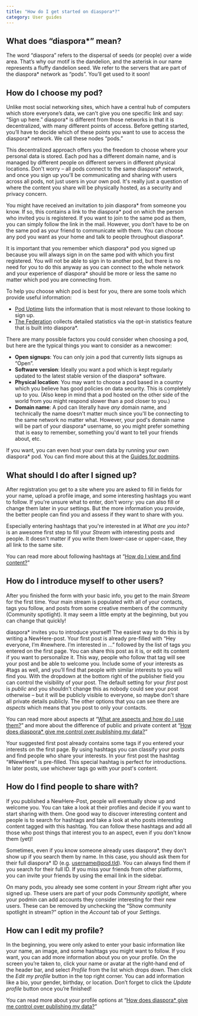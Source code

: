 ```yaml
---
title: "How do I get started on diaspora*?"
category: User guides
---
```


## What does “diaspora\*” mean?

The word “diaspora” refers to the dispersal of seeds (or people) over a wide area. That’s why our motif is the dandelion, and the asterisk in our name represents a fluffy dandelion seed. We refer to the servers that are part of the diaspora\* network as “pods”. You’ll get used to it soon!

## How do I choose my pod?

Unlike most social networking sites, which have a central hub of computers which store everyone’s data, we can’t give you one specific link and say: “Sign up here.” diaspora\* is different from those networks in that it is decentralized, with many different points of access. Before getting started, you’ll have to decide which of these points you want to use to access the diaspora\* network. We call these nodes “pods.” 

This decentralized approach offers you the freedom to choose where your personal data is stored. Each pod has a different domain name, and is managed by different people on different servers in different physical locations. Don't worry – all pods connect to the same diaspora\* network, and once you sign up you'll be communicating and sharing with users across all pods, not just users in your own pod. It's really just a question of where the content you share will be physically hosted, as a security and privacy concern.

You might have received an invitation to join diaspora\* from someone you know. If so, this contains a link to the diaspora\* pod on which the person who invited you is registered. If you want to join to the same pod as them, you can simply follow the link in the mail. However, you don’t have to be on the same pod as your friend to communicate with them. You can choose any pod you want as your home and talk to people throughout diaspora\*.

It is important that you remember which diaspora\* pod you signed up because you will always sign in on the same pod with which you first registered. You will not be able to sign in to another pod, but there is no need for you to do this anyway as you can connect to the whole network and your experience of diaspora\* should be more or less the same no matter which pod you are connecting from.

To help you choose which pod is best for you, there are some tools which provide useful information:

* [Pod Uptime][poduptime] lists the information that is most relevant to those looking to sign up.
* [The Federation][thefederation] collects detailed statistics via the opt-in statistics feature that is built into diaspora\*. 

There are many possible factors you could consider when choosing a pod, but here are the typical things you want to consider as a newcomer:

* **Open signups**: You can only join a pod that currently lists signups as “Open”.
* **Software version**: Ideally you want a pod which is kept regularly updated to the latest stable version of the diaspora\* software.
* **Physical location**: You may want to choose a pod based in a country which you believe has good policies on data security. This is completely up to you. (Also keep in mind that a pod hosted on the other side of the world from you might respond slower than a pod closer to you.)
* **Domain name**: A pod can literally have *any* domain name, and technically the name doesn't matter much since you'll be connecting to the same network no matter what. However, your pod's domain name will be part of your diaspora\* username, so you might prefer something that is easy to remember, something you'd want to tell your friends about, etc.

If you want, you can even host your own data by running your own diaspora\* pod. You can find more about this at the [Guides for podmins][podmin_guides].

## What should I do after I signed up?

After registration you get to a site where you are asked to fill in fields for your name, upload a profile image, and some interesting hashtags you want to follow. If you're unsure what to enter, don't worry: you can also fill or change them later in your settings. But the more information you provide, the better people can find you and assess if they want to share with you. 

Especially entering hashtags that you're interested in at *What are you into?* is an awesome first step to fill your *Stream* with interesting posts and people. It doesn't matter if you write them lower-case or upper-case, they all link to the same site.

You can read more about following hashtags at “[How do I view and find content?][view_and_find_content]”

## How do I introduce myself to other users?

After you finished the form with your basic info, you get to the main *Stream* for the first time. Your main stream is populated with all of your contacts, tags you follow, and posts from some creative members of the community (Community spotlight). It may seem a little empty at the beginning, but you can change that quickly!

diaspora\* invites you to introduce yourself! The easiest way to do this is by writing a NewHere-post.
Your first post is already pre-filled with “Hey everyone, I’m #newhere. I’m interested in ...” followed by the list of tags you entered on the first page. You can share this post as it is, or edit its content if you want to personalize it. This way, people who follow that tag will see your post and be able to welcome you. Include some of your interests as #tags as well, and you’ll find that people with similar interests to you will find you. With the dropdown at the bottom right of the publisher field you can control the visibility of your post. The default setting for your *first* post is *public* and you shouldn't change this as nobody could see your post otherwise – but it will be publicly visible to everyone, so maybe don't share all private details publicly. The other options that you can see there are *aspects* which means that you post to only your contacts.

You can read more about aspects at “[What are aspects and how do I use them?][aspects]” and more about the difference of public and private content at “[How does diaspora* give me control over publishing my data?][control_over_publishing_data]”

Your suggested first post already contains some tags if you entered your interests on the first page. By using hashtags you can classify your posts and find people who share your interests. In your first post the hashtag “#NewHere” is pre-filled. This special hashtag is perfect for introductions. In later posts, use whichever tags go with your post's content.

## How do I find people to share with?

If you published a NewHere-Post, people will eventually show up and welcome you. You can take a look at their profiles and decide if you want to start sharing with them. One good way to discover interesting content and people is to search for hashtags and take a look at who posts interesting content tagged with this hashtag. You can follow these hashtags and add all those who post things that interest you to an aspect, even if you don't know them (yet)!

Sometimes, even if you know someone already uses diaspora\*, they don't show up if you search them by name. In this case, you should ask them for their full diaspora\* ID (e.g. username@pod.tld). You can always find them if you search for their full ID. If you miss your friends from other platforms, you can invite your friends by using the email link in the sidebar.

On many pods, you already see some content in your *Stream* right after you signed up. These users are part of your pods *Community spotlight*, where your podmin can add accounts they consider interesting for their new users. These can be removed by unchecking the “Show community spotlight in stream?” option in the *Account* tab of your *Settings*.

## How can I edit my profile?

In the beginning, you were only asked to enter your basic information like your name, an image, and some hashtags you might want to follow. If you want, you can add more information about you on your profile. On the screen you’re taken to, click your name or avatar at the right-hand end of the header bar, and select *Profile* from the list which drops down. Then click the *Edit my profile* button in the top right corner. You can add information like a bio, your gender, birthday, or location. Don’t forget to click the *Update profile* button once you’re finished!

You can read more about your profile options at “[How does diaspora\* give me control over publishing my data?][control_over_publishing_data]”

[aspects]:  <%= url_to("guides", "users/aspects") %>
[control_over_publishing_data]: <%= url_to("guides", "users/control_over_publishing_data") %>
[podmin_guides]: <%= url_to("guides", "podmins") %>
[poduptime]: https://podupti.me/
[thefederation]: https://the-federation.info/diaspora
[view_and_find_content]: <%= url_to("guides", "users/view_and_find_content") %>